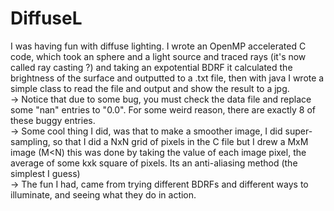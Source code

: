 # DiffuseL
I was having fun with diffuse lighting. I wrote an OpenMP accelerated C code, which took an sphere and a light source and traced rays (it's now called ray casting ?) and taking an expotential BDRF it calculated the brightness of the surface and outputted to a .txt file, then with java I wrote a simple class to read the file and output and show the result to a jpg. <br />
-> Notice that due to some bug, you must check the data file and replace some "nan" entries to "0.0". For some weird reason, there are exactly 8 of these buggy entries.  <br />
-> Some cool thing I did, was that to make a smoother image, I did super-sampling, so that I did a NxN grid of pixels in the C file but I drew a MxM image (M<N) this was done by taking the value of each image pixel, the average of some kxk square of pixels. Its an anti-aliasing method (the simplest I guess)  <br />
->  The fun I had, came from trying different BDRFs and different ways to illuminate, and seeing what they do in action.
